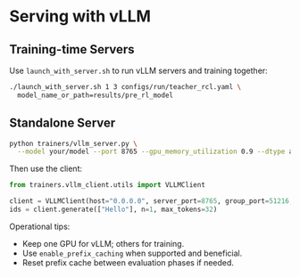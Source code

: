 
# Serving with vLLM

## Training-time Servers

Use `launch_with_server.sh` to run vLLM servers and training together:

```bash
./launch_with_server.sh 1 3 configs/run/teacher_rcl.yaml \
  model_name_or_path=results/pre_rl_model
```

## Standalone Server

```bash
python trainers/vllm_server.py \
  --model your/model --port 8765 --gpu_memory_utilization 0.9 --dtype auto
```

Then use the client:

```python
from trainers.vllm_client.utils import VLLMClient

client = VLLMClient(host="0.0.0.0", server_port=8765, group_port=51216, connection_timeout=120)
ids = client.generate(["Hello"], n=1, max_tokens=32)
```

Operational tips:

- Keep one GPU for vLLM; others for training.
- Use `enable_prefix_caching` when supported and beneficial.
- Reset prefix cache between evaluation phases if needed.

